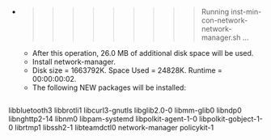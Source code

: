 * >>>>>>>>> Running inst-min-con-network-network-manager.sh ...
  * After this operation, 26.0 MB of additional disk space will be used.
  * Install network-manager.
  * Disk size = 1663792K. Space Used = 24828K. Runtime = 00:00:00:02.
  * The following NEW packages will be installed:
  ```bash
libbluetooth3 libbrotli1 libcurl3-gnutls libglib2.0-0 libmm-glib0
libndp0 libnghttp2-14 libnm0 libpam-systemd libpolkit-agent-1-0
libpolkit-gobject-1-0 librtmp1 libssh2-1 libteamdctl0 network-manager
policykit-1
  ```
